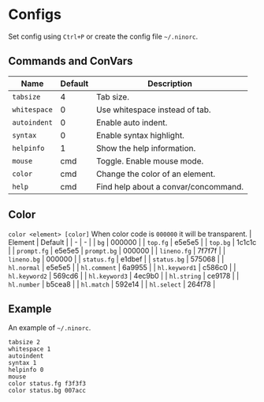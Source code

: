 # Configs
Set config using `Ctrl+P` or create the config file `~/.ninorc`.

## Commands and ConVars
| Name | Default | Description |
| - | - | - |
| `tabsize` | 4 | Tab size. |
| `whitespace` | 0 | Use whitespace instead of tab. |
| `autoindent` | 0 | Enable auto indent. |
| `syntax` | 0 | Enable syntax highlight. |
| `helpinfo` | 1 | Show the help information. |
| `mouse` | cmd | Toggle. Enable mouse mode. |
| `color` | cmd | Change the color of an element. |
| `help` | cmd | Find help about a convar/concommand. |

## Color
`color <element> [color]`
When color code is `000000` it will be transparent.
| Element | Default |
| - | - |
| `bg` | 000000 |
| `top.fg` | e5e5e5 |
| `top.bg` | 1c1c1c |
| `prompt.fg` | e5e5e5
| `prompt.bg` | 000000 |
| `lineno.fg` | 7f7f7f |
| `lineno.bg` | 000000 |
| `status.fg` | e1dbef |
| `status.bg` | 575068 |
| `hl.normal` | e5e5e5 |
| `hl.comment` | 6a9955 |
| `hl.keyword1` | c586c0 |
| `hl.keyword2` | 569cd6 |
| `hl.keyword3` | 4ec9b0 |
| `hl.string` | ce9178 |
| `hl.number` | b5cea8 |
| `hl.match` | 592e14 |
| `hl.select` | 264f78 |

## Example
An example of `~/.ninorc`.
```
tabsize 2
whitespace 1
autoindent
syntax 1
helpinfo 0
mouse
color status.fg f3f3f3
color status.bg 007acc
```
